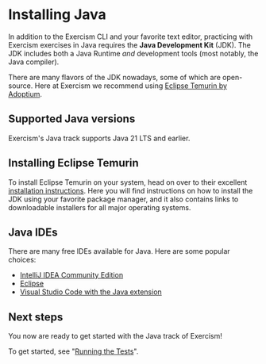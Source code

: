 # Installing Java

In addition to the Exercism CLI and your favorite text editor,
practicing with Exercism exercises in Java requires the **Java Development Kit** (JDK).
The JDK includes both a Java Runtime _and_ development tools (most notably, the Java compiler).

There are many flavors of the JDK nowadays, some of which are open-source.
Here at Exercism we recommend using [Eclipse Temurin by Adoptium][adoptium].

## Supported Java versions

Exercism's Java track supports Java 21 LTS and earlier.

## Installing Eclipse Temurin

To install Eclipse Temurin on your system, head on over to their excellent [installation instructions][adoptium-installation-guide].
Here you will find instructions on how to install the JDK using your favorite package manager,
and it also contains links to downloadable installers for all major operating systems.

## Java IDEs

There are many free IDEs available for Java.
Here are some popular choices:

- [IntelliJ IDEA Community Edition][intellij-idea]
- [Eclipse][eclipse]
- [Visual Studio Code with the Java extension][vscode-java]

## Next steps

You now are ready to get started with the Java track of Exercism!

To get started, see "[Running the Tests](https://exercism.org/docs/tracks/java/tests)".

[eclipse]: https://www.eclipse.org/downloads/
[exercism-java-tests-docs]: https://exercism.org/docs/tracks/java/tests
[intellij-idea]: https://www.jetbrains.com/idea/download/
[adoptium]: https://adoptium.net
[adoptium-installation-guide]: https://adoptium.net/en-GB/installation/
[vscode-java]: https://code.visualstudio.com/docs/languages/java
